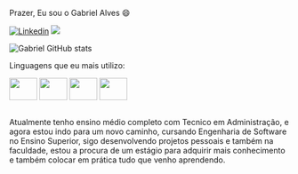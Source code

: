    Prazer, Eu sou o Gabriel Alves 😄
   
  
   [![Linkedin](https://img.shields.io/badge/LinkedIn-0077B5?style=for-the-badge&logo=linkedin&logoColor=white)](https://www.linkedin.com/in/gabriel-alves-895a61238)
   <a href = "mailto:gabrieldamasceno881@outlook.com"><img src="https://img.shields.io/badge/Microsoft_Outlook-0078D4?style=for-the-badge&logo=microsoft-outlook&logoColor=white" target="_blank"> </a>
   
   ![Gabriel GitHub stats](https://github-readme-stats.vercel.app/api?username=devalvesg&show_icons=true&theme=tokyonight)
 
   Linguagens que eu mais utilizo:
   <div style="display: inline_block">
   <img align="center" height="40" width="50" src="https://cdn.jsdelivr.net/gh/devicons/devicon/icons/javascript/javascript-original.svg" />
   <img align="center" height="40" width="50" src="https://cdn.jsdelivr.net/gh/devicons/devicon/icons/java/java-original.svg" />
   <img align="center" height="40" width="50" src="https://cdn.jsdelivr.net/gh/devicons/devicon/icons/html5/html5-original.svg" />
   <img align="center" height="40" width="50" src="https://cdn.jsdelivr.net/gh/devicons/devicon/icons/css3/css3-original.svg" />

   </div>


<p>
<br>Atualmente tenho ensino médio completo com Tecnico em Administração, e agora estou indo para um novo caminho, cursando Engenharia de Software no Ensino Superior, sigo desenvolvendo projetos pessoais e também na faculdade, estou a procura de um estágio para adquirir mais conhecimento e também colocar em prática tudo que venho aprendendo.
</p>
